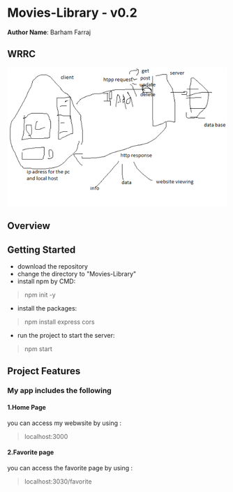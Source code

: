 
# Movies-Library - v0.2

**Author Name**: Barham Farraj

## WRRC
![image](assets/Untitled.png)

## Overview

## Getting Started
<!-- What are the steps that a user must take in order to build this app on their own machine and get it running? -->
- download the repository
- change the directory to "Movies-Library"
- install npm by CMD:  
>npm init -y
- install the packages: 
>npm install express cors 
- run the project to start the server: 
>npm start


## Project Features

### My app includes the following ###
#### 1.Home Page ####
you can access my webwsite by using :
>localhost:3000
#### 2.Favorite page #### 

you can access the favorite page by using :
>localhost:3030/favorite